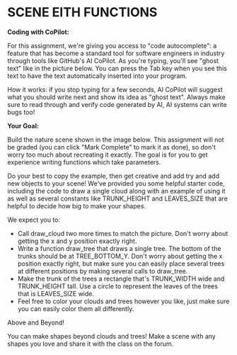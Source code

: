 # SCENE EITH FUNCTIONS
<b>Coding with CoPilot:</b>

For this assignment, we're giving you access to "code autocomplete": a feature that has become a standard tool for software engineers in industry through tools like GitHub's AI CoPilot. As you're typing, you'll see "ghost text" like in the picture below. You can press the Tab key when you see this text to have the text automatically inserted into your program.

How it works: if you stop typing for a few seconds, AI CoPilot will suggest what you should write next and show its idea as "ghost text". Always make sure to read through and verify code generated by AI, AI systems can write bugs too!

<b>Your Goal:</b>

Build the nature scene shown in the image below. This assignment will not be graded (you can click "Mark Complete" to mark it as done), so don't worry too much about recreating it exactly. The goal is for you to get experience writing functions which take parameters. 

Do your best to copy the example, then get creative and add try and add new objects to your scene! We've provided you some helpful starter code, including the code to draw a single cloud along with an example of using it as well as several constants like TRUNK_HEIGHT and LEAVES_SIZE that are helpful to decide how big to make your shapes.

We expect you to:
<ul>
<li>Call draw_cloud two more times to match the picture. Don't worry about getting the x and y position exactly right.</li>
<li>Write a function draw_tree that draws a single tree. The bottom of the trunks should be at TREE_BOTTOM_Y. Don't worry about getting the x position exactly right, but make sure you can easily place several trees at different positions by making several calls to draw_tree.</li>
<li>Make the trunk of the trees a rectangle that's TRUNK_WIDTH wide and TRUNK_HEIGHT tall. Use a circle to represent the leaves of the trees that is LEAVES_SIZE wide.</li>
<li>Feel free to color your clouds and trees however you like, just make sure you can easily color them all differently.</li>
</ul>

Above and Beyond!

You can make shapes beyond clouds and trees! Make a scene with any shapes you love and share it with the class on the forum.
